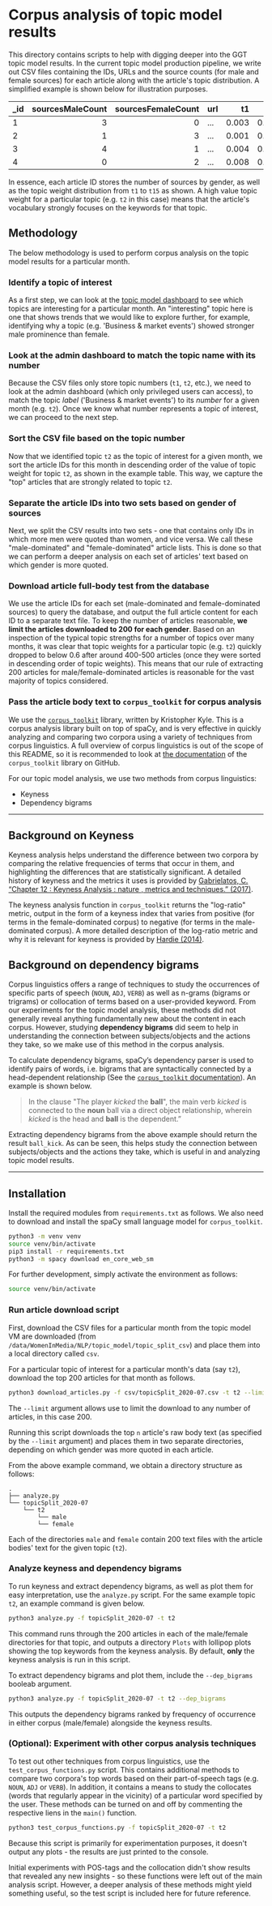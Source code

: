 # Corpus analysis of topic model results

This directory contains scripts to help with digging deeper into the GGT topic model results. In the current topic model production pipeline, we write out CSV files containing the IDs, URLs and the source counts (for male and female sources) for each article along with the article's topic distribution. A simplified example is shown below for illustration purposes.

| _id | sourcesMaleCount | sourcesFemaleCount | url | t1 | t2 | ... | t15 |
| --- | ---: | ---: | --- | ---: | ---: | --- | ---: |
| 1 | 3 | 0 | ...| 0.003 | 0.099 | ... | 0.0001 |
| 2 | 1 | 3 | ...| 0.001 | 0.097 | ... | 0.0006 |
| 3 | 4 | 1 | ...| 0.004 | 0.096 | ... | 0.0002 |
| 4 | 0 | 2 | ...| 0.008 | 0.095 | ... | 0.0007 |

In essence, each article ID stores the number of sources by gender, as well as the topic weight distribution from `t1` to `t15` as shown. A high value topic weight for a particular topic (e.g. `t2` in this case) means that the article's vocabulary strongly focuses on the keywords for that topic.

## Methodology
The below methodology is used to perform corpus analysis on the topic model results for a particular month.

### Identify a topic of interest
As a first step, we can look at the [topic model dashboard](https://gendergaptracker.research.sfu.ca/apps/topicmodel) to see which topics are interesting for a particular month. An "interesting" topic here is one that shows trends that we would like to explore further, for example, identifying why a topic (e.g. 'Business & market events') showed stronger male prominence than female.

### Look at the admin dashboard to match the topic name with its number
Because the CSV files only store topic numbers (`t1`, `t2`, etc.), we need to look at the admin dashboard (which only privileged users can access), to match the topic *label* ('Business & market events') to its *number* for a given month (e.g. `t2`). Once we know what number represents a topic of interest, we can proceed to the next step.

### Sort the CSV file based on the topic number
Now that we identified topic `t2` as the topic of interest for a given month, we sort the article IDs for this month in descending order of the value of topic weight for topic `t2`, as shown in the example table. This way, we capture the "top" articles that are strongly related to topic `t2`.

### Separate the article IDs into two sets based on gender of sources
Next, we split the CSV results into two sets - one that contains only IDs in which more men were quoted than women, and vice versa. We call these "male-dominated" and "female-dominated" article lists. This is done so that we can perform a deeper analysis on each set of articles' text based on which gender is more quoted.

### Download article full-body test from the database
We use the article IDs for each set (male-dominated and female-dominated sources) to query the database, and output the full article content for each ID to a separate text file. To keep the number of articles reasonable, **we limit the articles downloaded to 200 for each gender**. Based on an inspection of the typical topic strengths for a number of topics over many months, it was clear that topic weights for a particular topic (e.g. `t2`) quickly dropped to below 0.6 after around 400-500 articles (once they were sorted in descending order of topic weights). This means that our rule of extracting 200 articles for male/female-dominated articles is reasonable for the vast majority of topics considered.

### Pass the article body text to `corpus_toolkit` for corpus analysis
We use the [`corpus_toolkit`](https://github.com/kristopherkyle/corpus_toolkit) library, written by Kristopher Kyle. This is a corpus analysis library built on top of spaCy, and is very effective in quickly analyzing and comparing two corpora using a variety of techniques from corpus linguistics. A full overview of corpus linguistics is out of the scope of this README, so it is recommended to look at [the documentation](https://github.com/kristopherkyle/corpus_toolkit) of the `corpus_toolkit` library on GitHub. 

For our topic model analysis, we use two methods from corpus linguistics:
* Keyness
* Dependency bigrams

---

## Background on Keyness
Keyness analysis helps understand the difference between two corpora by comparing the relative frequencies of terms that occur in them, and highlighting the differences that are statistically significant. A detailed history of keyness and the metrics it uses is provided by [Gabrielatos, C. “Chapter 12 : Keyness Analysis : nature , metrics and techniques.” (2017)](https://core.ac.uk/download/pdf/227092349.pdf).

The keyness analysis function in `corpus_toolkit` returns the "log-ratio" metric, output in the form of a keyness index that varies from positive (for terms in the female-dominated corpus) to negative (for terms in the male-dominated corpus). A more detailed description of the log-ratio metric and why it is relevant for keyness is provided by [Hardie (2014)](http://cass.lancs.ac.uk/log-ratio-an-informal-introduction/).

## Background on dependency bigrams
Corpus linguistics offers a range of techniques to study the occurrences of specific parts of speech (`NOUN`, `ADJ`, `VERB`) as well as n-grams (bigrams or trigrams) or collocation of terms based on a user-provided keyword. From our experiments for the topic model analysis, these methods did not generally reveal anything fundamentally new about the content in each corpus. However, studying **dependency bigrams** did seem to help in understanding the connection between subjects/objects and the actions they take, so we make use of this method in the corpus analysis.

To calculate dependency bigrams, spaCy’s dependency parser is used to identify pairs of words, i.e. bigrams that are syntactically connected by a head-dependent relationship (See the [`corpus_toolkit` documentation](https://github.com/kristopherkyle/corpus_toolkit)). An example is shown below.

>  In the clause "The player *kicked* the **ball**", the main verb *kicked* is connected to the **noun** ball via a direct object relationship, wherein *kicked* is the head and **ball** is the dependent.”

Extracting dependency bigrams from the above example should return the result `ball_kick`. As can be seen, this helps study the connection between subjects/objects and the actions they take, which is useful in  and analyzing topic model results.

---

## Installation
Install the required modules from `requirements.txt` as follows. We also need to download and install the spaCy small language model for `corpus_toolkit`.

```sh
python3 -m venv venv
source venv/bin/activate 
pip3 install -r requirements.txt
python3 -m spacy download en_core_web_sm
```

For further development, simply activate the environment as follows:
```sh
source venv/bin/activate
```

### Run article download script
First, download the CSV files for a particular month from the topic model VM are downloaded (from `/data/WomenInMedia/NLP/topic_model/topic_split_csv`) and place them into a local directory called `csv`.

For a particular topic of interest for a particular month's data (say `t2`), download the top 200 articles for that month as follows.

```sh
python3 download_articles.py -f csv/topicSplit_2020-07.csv -t t2 --limit 200
```
The `--limit` argument allows use to limit the download to any number of articles, in this case 200.

Running this script downloads the top `n` article's raw body text (as specified by the `--limit` argument) and places them in two separate directories, depending on which gender was more quoted in each article.

From the above example command, we obtain a directory structure as follows:
```
.
├── analyze.py
└── topicSplit_2020-07
    └── t2
        └── male
        └── female
```
Each of the directories `male` and `female` contain 200 text files with the article bodies' text for the given topic (`t2`).

### Analyze keyness and dependency bigrams
To run keyness and extract dependency bigrams, as well as plot them for easy interpretation, use the `analyze.py` script. For the same example topic `t2`, an example command is given below.

```sh
python3 analyze.py -f topicSplit_2020-07 -t t2
```
This command runs through the 200 articles in each of the male/female directories for that topic, and outputs a directory `Plots` with lollipop plots showing the top keywords from the keyness analysis. By default, **only** the keyness analysis is run in this script.

To extract dependency bigrams and plot them, include the `--dep_bigrams` booleab argument.

```sh
python3 analyze.py -f topicSplit_2020-07 -t t2 --dep_bigrams
```
This outputs the dependency bigrams ranked by frequency of occurrence in either corpus (male/female) alongside the keyness results. 

### (Optional): Experiment with other corpus analysis techniques
To test out other techniques from corpus linguistics, use the `test_corpus_functions.py` script. This contains additional methods to compare two corpora's top words based on their part-of-speech tags (e.g. `NOUN`, `ADJ` or `VERB`). In addition, it contains a means to study the collocates (words that regularly appear in the vicinity) of a particular word specified by the user. These methods can be turned on and off by commenting the respective liens in the `main()` function.

```sh
python3 test_corpus_functions.py -f topicSplit_2020-07 -t t2
```
Because this script is primarily for experimentation purposes, it doesn't output any plots - the results are just printed to the console.

Initial experiments with POS-tags and the collocation didn't show results that revealed any new insights - so these functions were left out of the main analysis script. However, a deeper analysis of these methods might yield something useful, so the test script is included here for future reference.